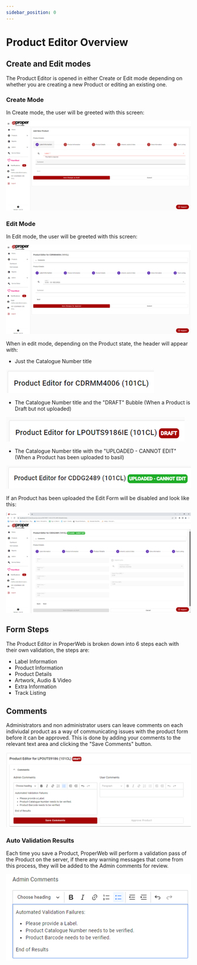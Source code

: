 ```yaml
---
sidebar_position: 0
---
```


# Product Editor Overview
## Create and Edit modes
The Product Editor is opened in either Create or Edit mode depending on whether you are creating a new Product or editing an existing one.

### Create Mode
In Create mode, the user will be greeted with this screen:

![Product Editor Create](../../../static/img/pages/products/editor/pw_product_editor_create.png)

### Edit Mode
In Edit mode, the user will be greeted with this screen:

![Product Editor Edit](../../../static/img/pages/products/editor/pw_product_editor_edit.png)

When in edit mode, depending on the Product state, the header will appear with:

- Just the Catalogue Number title

![Product Editor Header Just Title](../../../static/img/pages/products/editor/pw_product_editor_header_just_title.png)

- The Catalogue Number title and the "DRAFT" Bubble (When a Product is Draft but not uploaded)

![Product Editor Header Draft Bubble](../../../static/img/pages/products/editor/pw_product_editor_header_draft_bubble.png)

- The Catalogue Number title with the "UPLOADED - CANNOT EDIT" (When a Product has been uploaded to basil)

![Product Editor Header Uploaded Bubble](../../../static/img/pages/products/editor/pw_product_editor_header_uploaded_bubble.png)

If an Product has been uploaded the Edit Form will be disabled and look like this:

![Product Editor Edit Uploaded](../../../static/img/pages/products/editor/pw_product_editor_uploaded.png)

## Form Steps
The Product Editor in ProperWeb is broken down into 6 steps each with their own validation, the steps are:
- Label Information
- Product Information
- Product Details
- Artwork, Audio & Video
- Extra Information
- Track Listing

## Comments
Administrators and non administrator users can leave comments on each indiviudal product as a way of communicating issues with the product form before it can be approved.
This is done by adding your comments to the relevant text area and clicking the "Save Comments" button.

![Product Editor Comments](../../../static/img/pages/products/editor/pw_product_editor_comments.png)

### Auto Validation Results
Each time you save a Product, ProperWeb will perform a validation pass of the Product on the server, if there any warning messages that come from this process, they will be added to the Admin comments for review.

![Product Editor Comments Validation](../../../static/img/pages/products/editor/pw_product_editor_comments_validation.png)